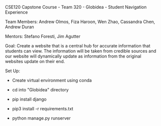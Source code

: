 CSE120 Capstone Course - Team 320 - Globidea - Student Navigation Experience

Team Members: Andrew Olmos, Fiza Haroon, Wen Zhao, Cassandra Chen, Andrew Duran

Mentors: Stefano Foresti, Jim Agutter

Goal: Create a website that is a central hub for accurate information that students can view. The information will be taken from credible sources
and our website will dynamically update as information from the original websites update on their end.

Set Up:

- Create virtual environment using conda

- cd into "Globidea" directory

- pip install django

- pip3 install -r requirements.txt

- python manage.py runserver
